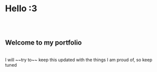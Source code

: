 # Hello :3
<br /><br />
## Welcome to my portfolio
<br />
I will ~~try to~~ keep this updated with the things I am proud of, so keep tuned
